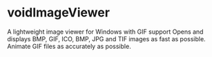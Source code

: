 # voidImageViewer
A lightweight image viewer for Windows with GIF support
Opens and displays BMP, GIF, ICO, BMP, JPG and TIF images as fast as possible.
Animate GIF files as accurately as possible.
